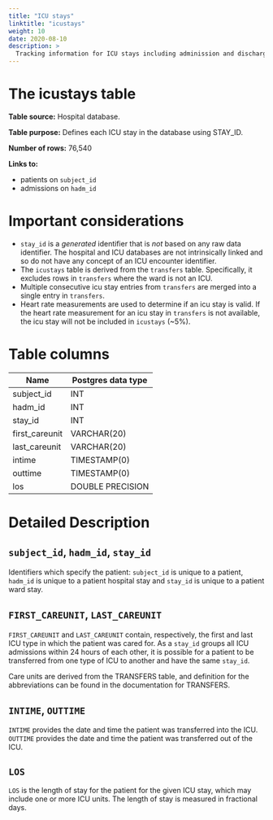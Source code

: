 ```yaml
---
title: "ICU stays"
linktitle: "icustays"
weight: 10
date: 2020-08-10
description: >
  Tracking information for ICU stays including adminission and discharge times.
---
```



# The icustays table

**Table source:** Hospital database.

**Table purpose:** Defines each ICU stay in the database using STAY\_ID.

**Number of rows:** 76,540

**Links to:**

* patients on `subject_id`
* admissions on `hadm_id`

# Important considerations

* `stay_id` is a *generated* identifier that is *not* based on any raw data identifier. The hospital and ICU databases are not intrinsically linked and so do not have any concept of an ICU encounter identifier.
* The `icustays` table is derived from the `transfers` table. Specifically, it excludes rows in `transfers` where the ward is not an ICU.
* Multiple consecutive icu stay entries from `transfers` are merged into a single entry in `transfers`.
* Heart rate measurements are used to determine if an icu stay is valid. If the heart rate measurement for an icu stay in `transfers` is not available, the icu stay will not be included in `icustays` (~5%).

# Table columns

Name | Postgres data type
---- | ----
subject\_id | INT
hadm\_id | INT
stay\_id | INT
first\_careunit | VARCHAR(20)
last\_careunit | VARCHAR(20)
intime | TIMESTAMP(0)
outtime | TIMESTAMP(0)
los | DOUBLE PRECISION

# Detailed Description

## `subject_id`, `hadm_id`, `stay_id`

Identifiers which specify the patient: `subject_id` is unique to a patient, `hadm_id` is unique to a patient hospital stay and `stay_id` is unique to a patient ward stay.

## `FIRST_CAREUNIT`, `LAST_CAREUNIT`

`FIRST_CAREUNIT` and `LAST_CAREUNIT` contain, respectively, the first and last ICU type in which the patient was cared for. As a `stay_id` groups all ICU admissions within 24 hours of each other, it is possible for a patient to be transferred from one type of ICU to another and have the same `stay_id`.

Care units are derived from the TRANSFERS table, and definition for the abbreviations can be found in the documentation for TRANSFERS.

## `INTIME`, `OUTTIME`

`INTIME` provides the date and time the patient was transferred into the ICU. `OUTTIME` provides the date and time the patient was transferred out of the ICU.

## `LOS`

`LOS` is the length of stay for the patient for the given ICU stay, which may include one or more ICU units. The length of stay is measured in fractional days.
